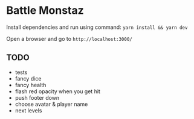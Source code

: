 # Battle Monstaz

Install dependencies and run using command:
`yarn install && yarn dev`

Open a browser and go to `http://localhost:3000/`

## TODO

- tests
- fancy dice
- fancy health
- flash red opacity when you get hit
- push footer down
- choose avatar & player name
- next levels
